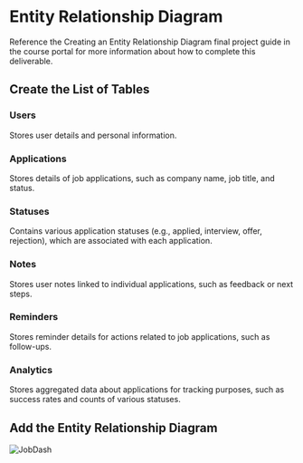 # Entity Relationship Diagram

Reference the Creating an Entity Relationship Diagram final project guide in the course portal for more information about how to complete this deliverable.

## Create the List of Tables

### Users
Stores user details and personal information.

### Applications
Stores details of job applications, such as company name, job title, and status.

### Statuses
Contains various application statuses (e.g., applied, interview, offer, rejection), which are associated with each application.

### Notes
Stores user notes linked to individual applications, such as feedback or next steps.

### Reminders
Stores reminder details for actions related to job applications, such as follow-ups.

### Analytics
Stores aggregated data about applications for tracking purposes, such as success rates and counts of various statuses.

## Add the Entity Relationship Diagram
<!--
[👉🏾👉🏾👉🏾 Include an image or images of the diagram below. You may also wish to use the following markdown syntax to outline each table, as per your preference.]

| Column Name | Type | Description |
|-------------|------|-------------|
| id | integer | primary key |
| name | text | name of the shoe model |
| ... | ... | ... | -->
![JobDash](https://github.com/user-attachments/assets/4dc67994-bb48-4797-afd1-b5df31b92222)


